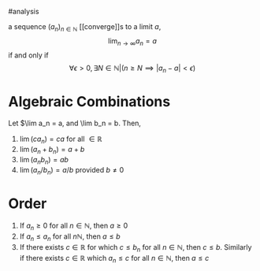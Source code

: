
#analysis 

a sequence $(a_n)_{n \in \mathbb{N}}$ [[converge]]s to a limit $a$,
$$\lim_{n \rightarrow \infty} a_n = a$$
if and only if
$$\forall \epsilon > 0, \exists N \in \mathbb{N} | (n \geq N \implies |a_n - a| < \epsilon)$$
# Algebraic Combinations
Let $\lim a_n = a, and \lim b_n = b. Then,
1. $\lim(c a_n) = ca$ for all $\in \mathbb{R}$  
3. $\lim(a_n + b_n) = a + b$
4. $\lim(a_n b_n) = a b$
5. $\lim(a_n / b_n) = a / b$ provided $b\neq 0$
# Order
1. If $a_n \geq 0$ for all $n \in \mathbb{N}$, then $a \geq 0$
2. If $a_n \leq a_n$ for all $n \mathbb{N}$, then $a \leq b$
3. If there exists $c \in \mathbb{R}$ for which $c \leq b_n$ for all $n \in \mathbb{N}$, then $c \leq b$.  Similarly if  there exists $c \in \mathbb{R}$ which $a_n \leq c$ for all $n \in \mathbb{N}$, then $a \leq c$
